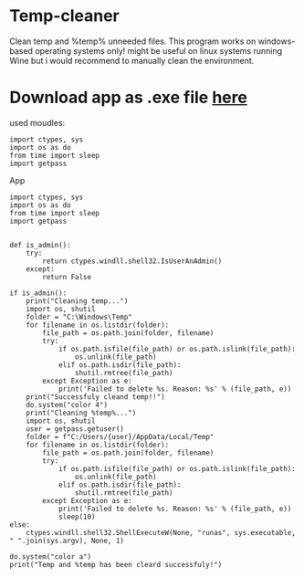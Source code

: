 # Temp-cleaner
Clean temp and %temp% unneeded files. This program works on windows-based operating systems only! might be useful on linux systems running Wine but i would recommend to manually clean the environment.



<h1>Download app as .exe file <a href="https://github.com/RaziFalah/Temp-cleaner/releases/tag/v1.0.1" targe="_blank">here</a></h1>




used moudles:

```
import ctypes, sys
import os as do
from time import sleep
import getpass
```

App 

```
import ctypes, sys
import os as do
from time import sleep
import getpass


def is_admin():
    try:
        return ctypes.windll.shell32.IsUserAnAdmin()
    except:
        return False

if is_admin():
    print("Cleaning temp...")
    import os, shutil
    folder = "C:\Windows\Temp"
    for filename in os.listdir(folder):
        file_path = os.path.join(folder, filename)
        try:
            if os.path.isfile(file_path) or os.path.islink(file_path):
                os.unlink(file_path)
            elif os.path.isdir(file_path):
                shutil.rmtree(file_path)
        except Exception as e:
            print('Failed to delete %s. Reason: %s' % (file_path, e))
    print("Successfuly cleand temp!!")
    do.system("color 4")
    print("Cleaning %temp%...")
    import os, shutil
    user = getpass.getuser()
    folder = f"C:/Users/{user}/AppData/Local/Temp"
    for filename in os.listdir(folder):
        file_path = os.path.join(folder, filename)
        try:
            if os.path.isfile(file_path) or os.path.islink(file_path):
                os.unlink(file_path)
            elif os.path.isdir(file_path):
                shutil.rmtree(file_path)
        except Exception as e:
            print('Failed to delete %s. Reason: %s' % (file_path, e))
            sleep(10)
else:
    ctypes.windll.shell32.ShellExecuteW(None, "runas", sys.executable, " ".join(sys.argv), None, 1)

do.system("color a")
print("Temp and %temp has been cleard successfuly!")
```
